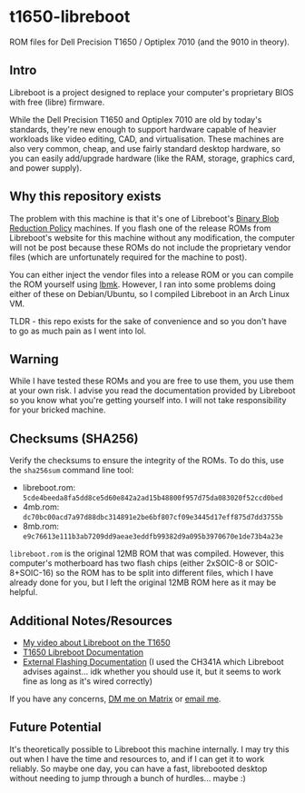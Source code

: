 # t1650-libreboot
ROM files for Dell Precision T1650 / Optiplex 7010 (and the 9010 in theory).

## Intro

Libreboot is a project designed to replace your computer's proprietary BIOS with free (libre) firmware. 

While the Dell Precision T1650 and Optiplex 7010 are old by today's standards, they're new enough to support hardware capable of heavier workloads like video editing, CAD, and virtualisation. These machines are also very common, cheap, and use fairly standard desktop hardware, so you can easily add/upgrade hardware (like the RAM, storage, graphics card, and power supply).

## Why this repository exists

The problem with this machine is that it's one of Libreboot's [Binary Blob Reduction Policy](https://libreboot.org/news/policy.html) machines. If you flash one of the release ROMs from Libreboot's website for this machine without any modification, the computer will not be post because these ROMs do not include the proprietary vendor files (which are unfortunately required for the machine to post).

You can either inject the vendor files into a release ROM or you can compile the ROM yourself using [lbmk](https://libreboot.org/docs/build/). However, I ran into some problems doing either of these on Debian/Ubuntu, so I compiled Libreboot in an Arch Linux VM.

TLDR - this repo exists for the sake of convenience and so you don't have to go as much pain as I went into lol.

## Warning

While I have tested these ROMs and you are free to use them, you use them at your own risk. I advise you read the documentation provided by Libreboot so you know what you're getting yourself into. I will not take responsibility for your bricked machine.

## Checksums (SHA256)

Verify the checksums to ensure the integrity of the ROMs. To do this, use the `sha256sum` command line tool:

- libreboot.rom: `5cde4beeda8fa5dd8ce5d60e842a2ad15b48800f957d75da083020f52ccd0bed`
- 4mb.rom: `dc70bc00acd7a97d88dbc314891e2be6bf807cf09e3445d17eff875d7dd3755b`
- 8mb.rom: `e9c76613e111b3ab7209dd9aeae3eddfb99382d9a095b3970670e1de73b4a23e`

`libreboot.rom` is the original 12MB ROM that was compiled. However, this computer's motherboard has two flash chips (either 2xSOIC-8 or SOIC-8+SOIC-16) so the ROM has to be split into different files, which I have already done for you, but I left the original 12MB ROM here as it may be helpful.

## Additional Notes/Resources

- [My video about Libreboot on the T1650](https://libreboot.org/docs/install/t1650.html)
- [T1650 Libreboot Documentation](https://libreboot.org/docs/install/t1650.html)
- [External Flashing Documentation](https://libreboot.org/docs/install/spi.html) (I used the CH341A which Libreboot advises against... idk whether you should use it, but it seems to work fine as long as it's wired correctly)

If you have any concerns, [DM me on Matrix](https://matrix.to/#/@notnapoleon:envs.net) or [email me](mailto:taz@notnapoleon.net). 

## Future Potential

It's theoretically possible to Libreboot this machine internally. I may try this out when I have the time and resources to, and if I can get it to work reliably. So maybe one day, you can have a fast, librebooted desktop without needing to jump through a bunch of hurdles... maybe :)
